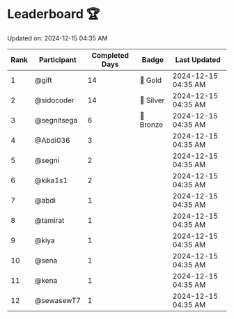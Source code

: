 # Leaderboard 🏆

Updated on: 2024-12-15 04:35 AM

| Rank | Participant       | Completed Days | Badge      | Last Updated         |
|------|-------------------|----------------|------------|----------------------|
| 1    | @gift             | 14             | 🏅 Gold     | 2024-12-15 04:35 AM |
| 2    | @sidocoder        | 14             | 🥈 Silver   | 2024-12-15 04:35 AM |
| 3    | @segnitsega       | 6              | 🥉 Bronze   | 2024-12-15 04:35 AM |
| 4    | @Abdi036          | 3              |            | 2024-12-15 04:35 AM |
| 5    | @segni            | 2              |            | 2024-12-15 04:35 AM |
| 6    | @kika1s1          | 2              |            | 2024-12-15 04:35 AM |
| 7    | @abdi             | 1              |            | 2024-12-15 04:35 AM |
| 8    | @tamirat          | 1              |            | 2024-12-15 04:35 AM |
| 9    | @kiya             | 1              |            | 2024-12-15 04:35 AM |
| 10   | @sena             | 1              |            | 2024-12-15 04:35 AM |
| 11   | @kena             | 1              |            | 2024-12-15 04:35 AM |
| 12   | @sewasewT7        | 1              |            | 2024-12-15 04:35 AM |
